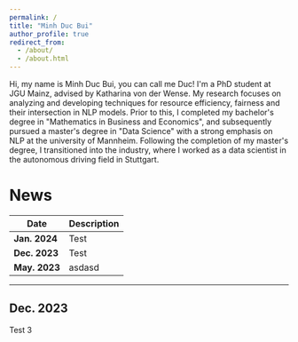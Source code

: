 ```yaml
---
permalink: /
title: "Minh Duc Bui"
author_profile: true
redirect_from: 
  - /about/
  - /about.html
---
```


Hi, my name is Minh Duc Bui, you can call me Duc! I'm a PhD student at JGU Mainz, advised by Katharina von der Wense. My research focuses on analyzing and developing techniques for resource efficiency, fairness and their intersection in NLP models. Prior to this, I completed my bachelor's degree in "Mathematics in Business and Economics", and subsequently pursued a master's degree in "Data Science" with a strong emphasis on NLP at the university of Mannheim. Following the completion of my master's degree, I transitioned into the industry, where I worked as a data scientist in the autonomous driving field in Stuttgart.

News
======
| Date       | Description |
|------------|--------------|
| **Jan. 2024** | Test |
| **Dec. 2023** | Test |
| **May. 2023** | asdasd |

---

## Dec. 2023
Test 3
